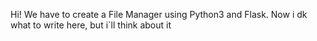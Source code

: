Hi! We have to create a File Manager using Python3 and Flask. Now i dk what to write here, but i`ll think about it
